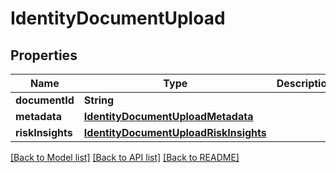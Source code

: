 # IdentityDocumentUpload

## Properties
Name | Type | Description | Notes
------------ | ------------- | ------------- | -------------
**documentId** | **String** |  | [optional] 
**metadata** | [**IdentityDocumentUploadMetadata**](IdentityDocumentUploadMetadata.md) |  | [optional] 
**riskInsights** | [**IdentityDocumentUploadRiskInsights**](IdentityDocumentUploadRiskInsights.md) |  | [optional] 

[[Back to Model list]](../README.md#documentation-for-models) [[Back to API list]](../README.md#documentation-for-api-endpoints) [[Back to README]](../README.md)



